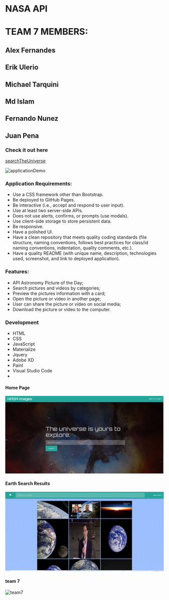 # NASA API

# TEAM 7 MEMBERS: 

## Alex Fernandes
## Erik Ulerio
## Michael Tarquini
## Md Islam
## Fernando Nunez
## Juan Pena

### Check it out here

[searchTheUniverse](https://islam4049.github.io/Project-1/)

![applicationDemo](assets/demo.gif)

### Application Requirements:

- Use a CSS framework other than Bootstrap.
- Be deployed to GitHub Pages.
- Be interactive (i.e., accept and respond to user input).
- Use at least two server-side APIs.
- Does not use alerts, confirms, or prompts (use modals).
- Use client-side storage to store persistent data.
- Be responsive.
- Have a polished UI.
- Have a clean repository that meets quality coding standards (file structure, naming conventions, follows best practices for class/id naming conventions, indentation, quality comments, etc.).
- Have a quality README (with unique name, description, technologies used, screenshot, and link to deployed application).

### Features:

- API Astronomy Picture of the Day;
- Search pictures and videos by categories;
- Preview the pictures information with a card;
- Open the picture or video in another page;
- User can share the picture or video on social media;
- Download the picture or video to the computer.

### Development

- HTML
- CSS
- JavaScript
- Materialize
- Jquery
- Adobe XD
- Paint
- Visual Studio Code
-
#### Home Page
![homePage](assets/homepage.png)

#### Earth Search Results
![earthSearch](assets/earthSearch.png)

#### team 7
![team7](assets/team7.png)
